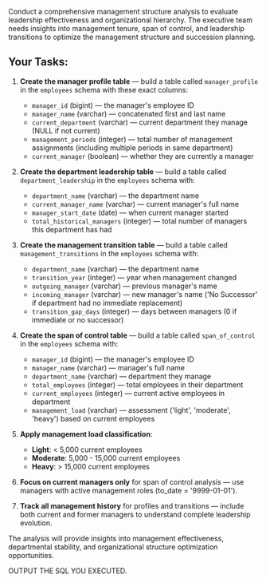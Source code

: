 Conduct a comprehensive management structure analysis to evaluate leadership effectiveness and organizational hierarchy. The executive team needs insights into management tenure, span of control, and leadership transitions to optimize the management structure and succession planning.

## Your Tasks:

1. **Create the manager profile table** — build a table called `manager_profile` in the `employees` schema with these exact columns:
   * `manager_id` (bigint) — the manager's employee ID
   * `manager_name` (varchar) — concatenated first and last name
   * `current_department` (varchar) — current department they manage (NULL if not current)
   * `management_periods` (integer) — total number of management assignments (including multiple periods in same department)
   * `current_manager` (boolean) — whether they are currently a manager

2. **Create the department leadership table** — build a table called `department_leadership` in the `employees` schema with:
   * `department_name` (varchar) — the department name
   * `current_manager_name` (varchar) — current manager's full name
   * `manager_start_date` (date) — when current manager started
   * `total_historical_managers` (integer) — total number of managers this department has had

3. **Create the management transition table** — build a table called `management_transitions` in the `employees` schema with:
   * `department_name` (varchar) — the department name
   * `transition_year` (integer) — year when management changed
   * `outgoing_manager` (varchar) — previous manager's name
   * `incoming_manager` (varchar) — new manager's name ('No Successor' if department had no immediate replacement)
   * `transition_gap_days` (integer) — days between managers (0 if immediate or no successor)

4. **Create the span of control table** — build a table called `span_of_control` in the `employees` schema with:
   * `manager_id` (bigint) — the manager's employee ID
   * `manager_name` (varchar) — manager's full name
   * `department_name` (varchar) — department they manage
   * `total_employees` (integer) — total employees in their department
   * `current_employees` (integer) — current active employees in department
   * `management_load` (varchar) — assessment ('light', 'moderate', 'heavy') based on current employees

5. **Apply management load classification**:
   * **Light**: < 5,000 current employees
   * **Moderate**: 5,000 - 15,000 current employees
   * **Heavy**: > 15,000 current employees

6. **Focus on current managers only** for span of control analysis — use managers with active management roles (to_date = '9999-01-01').

7. **Track all management history** for profiles and transitions — include both current and former managers to understand complete leadership evolution.

The analysis will provide insights into management effectiveness, departmental stability, and organizational structure optimization opportunities.

OUTPUT THE SQL YOU EXECUTED.